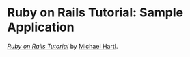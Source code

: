 # Ruby on Rails Tutorial: Sample Application

[*Ruby on Rails Tutorial*](http://railstutorial.jp/)
by [Michael Hartl](http://michaelhartl.com/).